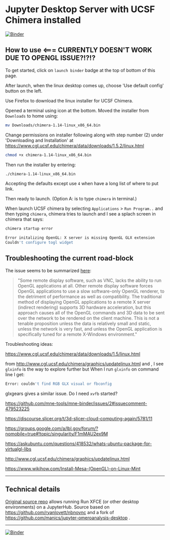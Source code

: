 # Jupyter Desktop Server with UCSF Chimera installed
[![Binder](https://mybinder.org/badge_logo.svg)](https://mybinder.org/v2/gh/fomightez/Jupyter-desktop_with_chimera/master?urlpath=desktop)

## How to use <=== CURRENTLY DOESN'T WORK DUE TO OPENGL ISSUE?!?!?

To get started, click on `launch binder` badge at the top of bottom of this page.

After launch, when the linux desktop comes up, choose 'Use default config' button on the left.

Use Firefox to download the linux installer for UCSF Chimera.

Opened a terminal using icon at the bottom.
Moved the installer from `Downloads` to home using:

```bash
mv Downloads/chimera-1.14-linux_x86_64.bin
```

Change permissions on installer following along with step number (2) under 'Downloading and Installation' at https://www.cgl.ucsf.edu/chimera/data/downloads/1.5.2/linux.html

```bash
chmod +x chimera-1.14-linux_x86_64.bin
```

Then run the installer by entering:

```bash
./chimera-1.14-linux_x86_64.bin
```

Accepting the defaults except use `4` when have a long list of where to put link.

Then ready to launch. (Option A: is to type `chimera` in terminal.)

When launch UCSF chimera by selecting `Applications` > `Run Program..` and then typing `chimera`, chimera tries to launch and I see a splach screen in chimera that says:

```bash
chimera startup error

Error initalizing OpenGL: X server is missing OpenGL GLX extension
Couldn't configure togl widget
```

Troubleshooting the current road-block
--------------------------------------

The issue seems to be summarized [here](https://virtualgl.org/vgldoc/2_2_1/):
>"Some remote display software, such as VNC, lacks the ability to run OpenGL applications at all. Other remote display software forces OpenGL applications to use a slow software-only OpenGL renderer, to the detriment of performance as well as compatibility. The traditional method of displaying OpenGL applications to a remote X server (indirect rendering) supports 3D hardware acceleration, but this approach causes all of the OpenGL commands and 3D data to be sent over the network to be rendered on the client machine. This is not a tenable proposition unless the data is relatively small and static, unless the network is very fast, and unless the OpenGL application is specifically tuned for a remote X-Windows environment."

Troubleshooting ideas:

https://www.cgl.ucsf.edu/chimera/data/downloads/1.5/linux.html

from http://www.cgl.ucsf.edu/chimera/graphics/updatelinux.html and , I see `glxinfo` is the way to explore further but When I run `glxinfo` on command line I get:

```bash
Error: couldn't find RGB GLX visual or fbconfig
```

glxgears gives a similar issue. Do I need `xvfb` started?


https://github.com/mne-tools/mne-binder/issues/2#issuecomment-479523225

https://discourse.slicer.org/t/3d-slicer-cloud-computing-again/5781/11


https://groups.google.com/a/lbl.gov/forum/?nomobile=true#!topic/singularity/F1mMAU2ex9M

https://askubuntu.com/questions/418532/whats-ubuntu-package-for-virtualgl-libs

http://www.cgl.ucsf.edu/chimera/graphics/updatelinux.html


https://www.wikihow.com/Install-Mesa-(OpenGL)-on-Linux-Mint

-----

## Technical details

[Original source repo](https://github.com/yuvipanda/jupyter-desktop-server) allows running Run XFCE (or other desktop environments) on a JupyterHub. Source based on https://github.com/ryanlovett/nbnovnc and a fork of https://github.com/manics/jupyter-omeroanalysis-desktop .



----

[![Binder](https://mybinder.org/badge_logo.svg)](https://mybinder.org/v2/gh/fomightez/Jupyter-desktop_with_chimera/master?urlpath=desktop)
